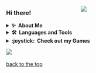 <a href="https://sandramoen.no/"><img align='right' src="https://tenor.com/view/cat-keyboard-typing-gif-7358454.gif" width="300"></a>

### Hi there! <!-- <a href="https://sandramoen.no/"><img src="https://media.giphy.com/media/hvRJCLFzcasrR4ia7z/giphy.gif" width="25px"></a> -->

<details>
  <summary><b>✨&nbsp;&nbsp;About&nbsp;Me</b></summary>
  <br/>
    From my own experience with professional, academic and personal projects, I have learned that it is important to have a good structure with emphasis on others being able to easily read and understand my code.  
  <br/>
  <br/>
  
  Although I am a developer, I also have a foot in design, it is crucial that the program not only follows best practice, but also meets user expectations and in addition provides a good experience.
  
  The best hours are in the mornings, good diet, body, mind and unity provide a smooth and balanced workflow.
</details> 

<details>
  <summary><b>🛠️&nbsp;&nbsp;Languages&nbsp;and&nbsp;Tools</b></summary>
  <br/>
  <p align="left"> 
    <a href="https://www.java.com/en/" target="_blank"> <img src="https://raw.githubusercontent.com/jmnote/z-icons/master/svg/java.svg" alt="java" width="40" height="40"/> </a>
    <a href="https://reactjs.org/" target="_blank"> <img src="https://raw.githubusercontent.com/devicons/devicon/master/icons/react/react-original-wordmark.svg" alt="react"      width="40" height="40"/> </a>
    <a href="https://developer.mozilla.org/en-US/docs/Web/JavaScript" target="_blank"> <img src="https://raw.githubusercontent.com/devicons/devicon/master/icons/javascript/javascript-original.svg" alt="javascript" width="40" height="40"/> </a>
    <a href="https://www.w3schools.com/css/" target="_blank"> <img src="https://raw.githubusercontent.com/devicons/devicon/master/icons/css3/css3-original-wordmark.svg" alt="css3" width="40" height="40"/> </a>
    <a href="https://www.python.org" target="_blank"> <img src="https://raw.githubusercontent.com/devicons/devicon/master/icons/python/python-original.svg" alt="python" width="40" height="40"/> </a>
    <a href="https://kotlinlang.org/" target="_blank"> <img src="https://raw.githubusercontent.com/devicons/devicon/master/icons/kotlin/kotlin-original.svg" alt="kotlin" width="40" height="40"/> </a>
    <a href="https://go.dev/" target="_blank"> <img src="https://raw.githubusercontent.com/devicons/devicon/master/icons/go/go-original.svg" alt="go" width="40" height="40"/> </a>
    <a href="https://docs.microsoft.com/en-us/dotnet/csharp/" target="_blank"> <img src="https://raw.githubusercontent.com/jmnote/z-icons/master/svg/csharp.svg" alt="c#" width="40" height="40"/> </a>
  <a href="https://www.khronos.org/opengl/" target="_blank"> <img src="https://upload.wikimedia.org/wikipedia/commons/thumb/e/e9/Opengl-logo.svg/1200px-Opengl-logo.svg.png" alt="GLSL" width="80" height="40"/> </a>
  <a href="https://sass-lang.com" target="_blank"> <img src="https://raw.githubusercontent.com/devicons/devicon/master/icons/sass/sass-original.svg" alt="sass" width="40" height="40"/> </a>
  <a href="https://vuejs.org/" target="_blank"> <img src="https://icongr.am/devicon/vuejs-original.svg?size=128&color=currentColor" alt="vue" width="40" height="40"/> </a>  
  <a href="https://flask.palletsprojects.com/en/2.0.x/" target="_blank"> <img src="https://www.pngfind.com/pngs/m/62-626422_python-logo-clipart-drawing-flask-hd-png-download.png" alt="flask" width="40" height="40"/> </a>
  <a href="https://libgdx.com/" target="_blank"> <img src="https://libgdx.com/assets/brand/logo.png" alt="libgdx" width="80" height="20"/> </a>
  <a href="https://github.com/" target="_blank"> <img src="https://raw.githubusercontent.com/jmnote/z-icons/master/svg/git.svg" alt="libgdx" width="40" height="40"/> </a>  
  <a href="https://azure.microsoft.com/en-in/" target="_blank"> <img src="https://www.vectorlogo.zone/logos/microsoft_azure/microsoft_azure-icon.svg" alt="azure" width="40" height="40"/> </a>
  <a href="https://nodejs.org" target="_blank"> <img src="https://raw.githubusercontent.com/devicons/devicon/master/icons/nodejs/nodejs-original-wordmark.svg" alt="nodejs" width="40" height="40"/> </a>
  <a href="https://enonic.com/" target="_blank"> <img src="https://encrypted-tbn0.gstatic.com/images?q=tbn:ANd9GcSaGKCKVXYaVO_uoXjbOJ46gpIrR_QM80hURWCO9HgKLLusLUnohu0Ac-ksJZgQbArf4sM&usqp=CAU" alt="enonic xp" width="40" height="40"/> </a>  
  <a href="https://webpack.js.org/" target="_blank"> <img src="https://raw.githubusercontent.com/webpack/media/master/logo/icon-square-big.png" alt="webpack" width="40" height="40"/> </a>  
  <a href="https://www.thymeleaf.org/" target="_blank"> <img src="https://www.thymeleaf.org/images/thymeleaf.png" alt="webpack" width="40" height="40"/> </a>   
  <a href="https://www.mysql.com/" target="_blank"> <img src="https://raw.githubusercontent.com/devicons/devicon/master/icons/mysql/mysql-original-wordmark.svg" alt="mysql" width="40" height="40"/> </a>
  <a href="https://www.mapeditor.org" target="_blank"> <img src="https://hb.imgix.net/0826accb04b88d10c32a27bf885d71288d9241f3.png?auto=compress,format&s=f6ca78e27eebc03a8e75971fdd38797e" alt="aseprite" width="40" height="40"/> </a>
  <a href="https://www.aseprite.org" target="_blank"> <img src="https://www.mapeditor.org/img/tiled-logo-white.png" alt="aseprite" width="40" height="40"/> </a>
  <a href="https://gradle.org" target="_blank"> <img src="https://gradle.org/images/gradle-knowledge-graph-logo.png?20170228" alt="gradle" width="40" height="40"/> </a>
  <a href="https://www.gimp.org" target="_blank"> <img src="https://www.gimp.org/images/frontpage/wilber-big.png" alt="gradle" width="40" height="40"/> </a>
  <a href="https://godotengine.org" target="_blank"> <img src="https://godotengine.org/assets/press/logo_large_color_dark.png" alt="godot" width="100" height="40"/> </a>    
  </p> 
</details>

<details>
  <summary><b>:joystick:&nbsp;&nbsp;Check&nbsp;out&nbsp;my&nbsp;Games</b></summary> 
      
  
  
  <br/>
  <a href="https://sandramoen.itch.io/storm-and-sorcery" target="_blank"> <img src="https://img.itch.zone/aW1nLzIwMzY0MTQyLnBuZw==/315x250%23c/kPfYVV.png" width="225" height="150"/> </a>
  <a href="https://sandramoen.itch.io/ggj2025oslo" target="_blank"> <img src="https://img.itch.zone/aW1nLzE5NTM3MDUzLnBuZw==/315x250%23c/2ZnHoz.png" width="225" height="150"/> </a>
  <a href="https://sandramoen.itch.io/shapelike" target="_blank"> <img src="https://img.itch.zone/aW1nLzE4OTg5MzM4LnBuZw==/315x250%23c/TO7f9l.png" width="225" height="150"/> </a>
  <a href="https://sandramoen.itch.io/secret-sugar" target="_blank"> <img src="https://img.itch.zone/aW1nLzE4ODA2NTM3LnBuZw==/315x250%23c/m%2FQQHb.png" width="225" height="150"/> </a>
  <a href="https://sandramoen.itch.io/four-elements" target="_blank"> <img src="https://img.itch.zone/aW1nLzE3ODc3MjY4LmdpZg==/original/QWNZQI.gif" width="225" height="150"/> </a>
  <a href="https://sandramoen.itch.io/space-invaders" target="_blank"> <img src="https://img.itch.zone/aW1nLzE3NDczNzY0LnBuZw==/315x250%23c/vEgmCs.png" width="225" height="150"/> </a>
  <a href="https://sandramoen.itch.io/cafe-encounter" target="_blank"> <img src="https://img.itch.zone/aW1nLzE3MzAyMzAyLnBuZw==/315x250%23c/CuSCDY.png" width="225" height="150"/> </a>
  <a href="https://sandramoen.itch.io/asteroids" target="_blank"> <img src="https://img.itch.zone/aW1nLzE3MjUwMzU4LnBuZw==/315x250%23c/2d4t7P.png" width="225" height="150"/> </a>
  <a href="https://sandramoen.itch.io/squid-jam" target="_blank"> <img src="https://img.itch.zone/aW1nLzE2NjY3NjQyLnBuZw==/315x250%23c/vNPBOA.png" width="225" height="150"/> </a>
  <a href="https://sandramoen.itch.io/the-mask" target="_blank"> <img src="https://img.itch.zone/aW1nLzE2MzIxNTA3LnBuZw==/315x250%23c/ldGukr.png" width="225" height="150"/> </a>
  <a href="https://sandramoen.itch.io/libgdx-jam-28" target="_blank"> <img src="https://img.itch.zone/aW1nLzE1NDk3MDUxLnBuZw==/315x250%23c/y85K97.png" width="225" height="150"/> </a>
  <a href="https://sandramoen.itch.io/ggj2024" target="_blank"> <img src="https://img.itch.zone/aW1nLzE0ODI5MDI4LnBuZw==/315x250%23c/6ADKDP.png" width="225" height="150"/> </a>
  <a href="https://sandramoen.itch.io/chaingun-command" target="_blank"> <img src="https://img.itch.zone/aW1nLzE0MzYyMDkyLnBuZw==/315x250%23c/DK4D%2BQ.png" width="225" height="150"/> </a>
  <a href="https://store.steampowered.com/app/2786500/Relationship_Anarchy/" target="_blank"> <img src="https://img.itch.zone/aW1nLzE1Mjg1OTgxLnBuZw==/315x250%23c/uyxKdm.png" width="225" height="150"/> </a>  
  <a href="https://sandramoen.itch.io/a-terrifying-knight" target="_blank"> <img src="https://user-images.githubusercontent.com/4059636/270295948-706e93a4-f235-4d5f-ba2e-7a564000d8e0.png" width="300" height="150"/> </a>
  <a href="https://sandramoen.itch.io/the-royal-game-of-ur" target="_blank"> <img src="https://user-images.githubusercontent.com/4059636/250112444-d1bbb2c4-c540-4078-80f0-dce08d5275ef.png" alt="The Royal Game of Ur" width="300" height="150"/> </a>
  <a href="https://sandramoen.itch.io/wedding-survivor" target="_blank"> <img src="https://user-images.githubusercontent.com/4059636/228152971-10aa25a2-46ed-4486-bc2d-e4c0a1e7f0d0.gif" alt="Wedding Survivor" width="300" height="150"/> </a>
  <a href="https://sandramoen.itch.io/roots-of-empathy" target="_blank"> <img src="https://user-images.githubusercontent.com/4059636/216830226-e62bc244-5501-41ab-ba97-bf9957ae21a4.gif" alt="Roots of Empathy" width="300" height="150"/> </a>
  <a href="https://sandramoen.itch.io/kampenisse" target="_blank"> <img src="https://user-images.githubusercontent.com/4059636/209936614-67ab9b87-9e4a-4952-8682-ef5b69f7dd92.gif" alt="Kæmpenisse" width="300" height="150"/> </a> <a href="https://sandramoen.itch.io/in-the-bag" target="_blank"> <img src="https://user-images.githubusercontent.com/4059636/205299389-d146c6b9-49b8-40d1-b1d8-0de87ee5258b.gif" alt="In the Bag" width="300" height="150"/></a><a href="https://store.steampowered.com/app/2192840/Terfenstein_3D/?beta=0" target="_blank"> <img src="https://user-images.githubusercontent.com/4059636/200133991-84551e8a-26b2-4126-8695-40a6689ac5de.png" alt="Terfenstein 3D" width="300" height="150"/> </a>
  <a href="https://sandramoen.itch.io/slime-in-a-silo" target="_blank"> <img src="https://user-images.githubusercontent.com/4059636/192825268-3fc51888-8416-41a8-90b0-d4bbf5cda6e1.gif" alt="Slime in a Silo" width="150" height="300"/> </a>  
  <a href="https://sandramoen.itch.io/pig-joust" target="_blank"> <img src="https://user-images.githubusercontent.com/4059636/175880979-05871499-8461-4df5-ab79-446ed0ff7dba.gif" alt="Pig Joust" width="300" height="150"/> </a>
  <a href="https://store.steampowered.com/app/2314960/Trans_Agent_X/?beta=1" target="_blank"> <img src="https://user-images.githubusercontent.com/4059636/167386118-fb0aa9a8-067a-4aed-adc6-982df19d17db.gif" alt="Trans Agent X" width="300" height="150"/> </a>
  <a href="https://sandramoen.itch.io/soot-the-loot" target="_blank"> <img src="https://user-images.githubusercontent.com/4059636/161377286-4a63d7b0-a545-4129-89d1-a328a60f1f36.gif" alt="Soot the Loot" width="300" height="150"/> </a>
  <a href="https://sandramoen.itch.io/libgdx-jam-20" target="_blank"> <img src="https://user-images.githubusercontent.com/4059636/159717092-0c17971b-da23-49c5-849b-b039f10dc589.gif" alt="LibGDX Jam #20" width="300" height="150"/> </a>
  <a href="https://play.google.com/store/apps/details?id=no.sandramoen.hunted" target="_blank"> <img src="https://user-images.githubusercontent.com/4059636/155588323-9d5097fd-37f3-4dfe-90b4-8d3932e36ab8.gif" alt="Hunted" width="300" height="150"/> </a>
  <a href="https://play.google.com/store/apps/details?id=no.sandramoen.ggj2022oslo" target="_blank"> <img src="https://user-images.githubusercontent.com/4059636/151694093-e5b9adce-20ef-4661-b344-227d414fe5b3.gif" alt="Binary Non-Binary" width="150" height="300"/> </a>
  <a href="https://play.google.com/store/apps/details?id=no.sandramoen.blipblop" target="_blank"> <img src="https://user-images.githubusercontent.com/4059636/144676115-15454b2d-7d1e-4622-b8c7-d8f8fde906ff.png" alt="Blip Blop" width="150" height="300"/> </a>
  <a href="https://github.com/Slideshow776/Spank-Fury/tree/master/release" target="_blank"> <img src="https://user-images.githubusercontent.com/4059636/108968632-50007c80-7681-11eb-9f54-e58ca5801c12.png" alt="Spank-Fury" width="300" height="150"/> </a>
  <a href="https://play.google.com/store/apps/details?id=no.sandramoen.ggj2021oslo" target="_blank"> <img src="https://user-images.githubusercontent.com/4059636/108968794-8807bf80-7681-11eb-8389-52530e764193.png" alt="Where's my Video CAll?" width="300" height="150"/> </a>
  <a href="https://github.com/Slideshow776/Korona-Kablam-i/tree/master/release" target="_blank"> <img src="https://user-images.githubusercontent.com/4059636/93439722-2f144e00-f8cf-11ea-90f5-228214718a9a.png" alt="Korona Kablam-i!" width="150" height="300"/> </a>  
  <a href="https://play.google.com/store/apps/details?id=no.sandramoen.loveentity" target="_blank"> <img src="https://user-images.githubusercontent.com/4059636/93439955-7569ad00-f8cf-11ea-931f-7dc267afbea3.png" alt="Love Entity" width="300" height="250"/> </a>
  <a href="https://github.com/Slideshow776/Suicide" target="_blank"> <img src="https://user-images.githubusercontent.com/4059636/93445030-1b69e700-f8d1-11ea-8107-37531ff028af.png" alt="Suicide?" width="300" height="250"/> </a>
  <a href="https://play.google.com/store/apps/details?id=com.sandra.game&hl=en" target="_blank"> <img src="https://user-images.githubusercontent.com/4059636/93440732-dbeecb00-f8cf-11ea-8d17-24efa7cc6765.png" alt="Kattespill" width="300" height="250"/> </a>
  <a href="https://github.com/Slideshow776/Legacy-Games/tree/master/Flappy%20Bird" target="_blank"> <img src="https://user-images.githubusercontent.com/4059636/93444264-d0e86a80-f8d0-11ea-9f8c-5fae252930d3.png" alt="Flappy Bird copy" width="150" height="300"/> </a>
  <a href="https://github.com/Slideshow776/Legacy-Games/tree/master/Postmania" target="_blank"> <img src="https://user-images.githubusercontent.com/4059636/162628183-b01fc7b3-cc55-4aa7-b7a9-df448e96336e.gif" alt="Postmania" width="300" height="250"/> </a>
  <a href="https://github.com/Slideshow776/Legacy-Games/tree/master/Janne's%20Adventure" target="_blank"> <img src="https://user-images.githubusercontent.com/4059636/93442762-66372f00-f8d0-11ea-8814-42b13a6d7530.png" alt="Janne's Adventure" width="300" height="250"/> </a>
  <a href="https://github.com/Slideshow776/Legacy-Games/tree/master/Game%20Station" target="_blank"> <img src="https://user-images.githubusercontent.com/4059636/93443530-9bdc1800-f8d0-11ea-8fce-4b7720d6d404.png" alt="Game Station" width="300" height="250"/> </a>
</details> 

[![](https://img.shields.io/static/v1?label=Sponsor&message=%E2%9D%A4&logo=GitHub&color=%23fe8e86)](https://github.com/sponsors/slideshow776)

[back to the top](#hi-there-)

<!--
**Slideshow776/Slideshow776** is a ✨ _special_ ✨ repository because its `README.md` (this file) appears on your GitHub profile.

Here are some ideas to get you started:

- 🔭 I’m currently working on ...
- 🌱 I’m currently learning ...
- 👯 I’m looking to collaborate on ...
- 🤔 I’m looking for help with ...
- 💬 Ask me about ...
- 📫 How to reach me: ...
- 😄 Pronouns: ...
- ⚡ Fun fact: ...
-->
